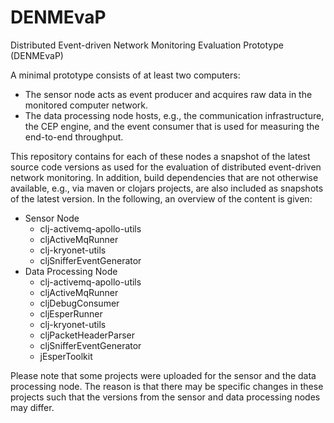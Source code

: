 # DENMEvaP

Distributed Event-driven Network Monitoring Evaluation Prototype (DENMEvaP)



A minimal prototype consists of at least two computers:

- The sensor node acts as event producer and acquires raw data in the monitored computer network.
- The data processing node hosts, e.g., the communication infrastructure, the CEP engine, and the event consumer that is used for measuring the end-to-end throughput.



This repository contains for each of these nodes a snapshot of the latest source code versions as used for the evaluation of distributed event-driven network monitoring.
In addition, build dependencies that are not otherwise available, e.g., via maven or clojars projects, are also included as snapshots of the latest version.
In the following, an overview of the content is given:

- Sensor Node
  - clj-activemq-apollo-utils
  - cljActiveMqRunner
  - clj-kryonet-utils
  - cljSnifferEventGenerator
- Data Processing Node
  - clj-activemq-apollo-utils
  - cljActiveMqRunner
  - cljDebugConsumer
  - cljEsperRunner
  - clj-kryonet-utils
  - cljPacketHeaderParser
  - cljSnifferEventGenerator
  - jEsperToolkit

Please note that some projects were uploaded for the sensor and the data processing node.
The reason is that there may be specific changes in these projects such that the versions from the sensor and data processing nodes may differ.







